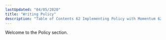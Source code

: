 ```yaml
---
lastUpdated: "04/05/2020"
title: "Writing Policy"
description: "Table of Contents 62 Implementing Policy with Momentum 62 1 Validation and the Validation Context 62 2 Policy Scriptlets 63 Validation Context Variables 63 1 Connection Context Variables 63 2 Message Context Variables..."
---
```


Welcome to the Policy section. 

